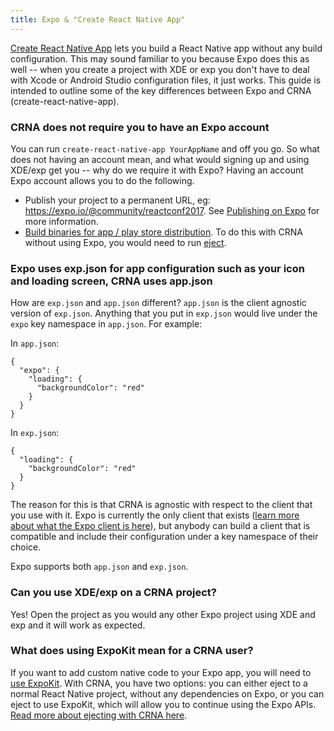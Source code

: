 ```yaml
---
title: Expo & "Create React Native App"
---
```


[Create React Native
App](https://facebook.github.io/react-native/blog/2017/03/13/introducing-create-react-native-app.html) lets you build a React Native app without any build configuration. This may sound familiar to you because Expo does this as well -- when you create a project with XDE or exp you don't have to deal with Xcode or Android Studio configuration files, it just works. This guide is intended to outline some of the key differences between Expo and CRNA (create-react-native-app).

### CRNA does not require you to have an Expo account

You can run `create-react-native-app YourAppName` and off you go. So what does not having an account mean, and what would signing up and using XDE/exp get you -- why do we require it with Expo? Having an account Expo account allows you to do the following.

- Publish your project to a permanent URL, eg:
  https://expo.io/@community/reactconf2017. See [Publishing on
Expo](https://blog.expo.io/publishing-on-exponent-790493660d24#.bhtxw53ts) for more information.
- [Build binaries for app / play store distribution](building-standalone-apps.html). To do this with CRNA without using Expo, you would need to run [eject](https://github.com/react-community/create-react-native-app#npm-run-eject).

### Expo uses exp.json for app configuration such as your icon and loading screen, CRNA uses app.json

How are `exp.json` and `app.json` different? `app.json` is the client
agnostic version of `exp.json`. Anything that you put in `exp.json` would live under the
`expo` key namespace in `app.json`. For example:

In `app.json`:

```
{
  "expo": {
    "loading": {
      "backgroundColor": "red"
    }
  }
}
```

In `exp.json`:

```
{
  "loading": {
    "backgroundColor": "red"
  }
}
```

The reason for this is that CRNA is agnostic with respect to the client
that you use with it. Expo is currently the only client that exists
([learn more about what the Expo client is
here](https://blog.expo.io/what-is-the-exponent-client-b4c7b3a6d7f#.bbh0wjwav)), but
anybody can build a client that is compatible and include their
configuration under a key namespace of their choice.

Expo supports both `app.json` and `exp.json`.

### Can you use XDE/exp on a CRNA project?

Yes! Open the project as you would any other Expo project using XDE and
exp and it will work as expected.

### What does using ExpoKit mean for a CRNA user?

If you want to add custom native code to your Expo app, you will need to
[use ExpoKit](expokit.html). With CRNA, you have two options: you
can either eject to a normal React Native project, without any
dependencies on Expo, or you can eject to use ExpoKit, which will allow
you to continue using the Expo APIs. [Read more about ejecting with CRNA
here](https://github.com/react-community/create-react-native-app/blob/master/EJECTING.md).
